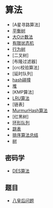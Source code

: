 

# 算法

- [A星寻路算法]
- [平衡树](balance_tree.md)
- [大O计数法](big_o_notation.md)
- [有限状态机](fsm.md)
- [行为树](behavior_tree.md)
- [二叉树]
- [布隆过滤器]
- [crc校验算法]
- [延时队列]
- [hash碰撞](hash_collision.md)
- [堆](heap.md)
- [KMP算法]
- [LRU算法](lru.md)
- [链表]
- [MurmurHash算法](murmur_hash.md)
- [红黑树]
- [环形队列](ring_buffer.md)
- [跳表](skiplist.md)
- [排序算法总结](sort.md)
- [树](tree.md)



## 密码学

- [DES算法](CRYPTO/des.md)



## 题目

- [八皇后问题](eight_queen.md)

